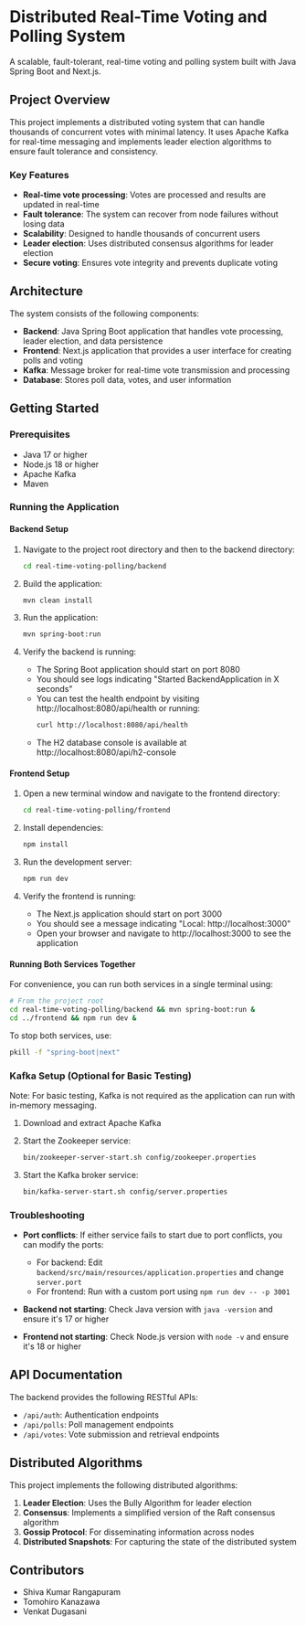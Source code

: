 # Distributed Real-Time Voting and Polling System

A scalable, fault-tolerant, real-time voting and polling system built with Java Spring Boot and Next.js.

## Project Overview

This project implements a distributed voting system that can handle thousands of concurrent votes with minimal latency. It uses Apache Kafka for real-time messaging and implements leader election algorithms to ensure fault tolerance and consistency.

### Key Features

- **Real-time vote processing**: Votes are processed and results are updated in real-time
- **Fault tolerance**: The system can recover from node failures without losing data
- **Scalability**: Designed to handle thousands of concurrent users
- **Leader election**: Uses distributed consensus algorithms for leader election
- **Secure voting**: Ensures vote integrity and prevents duplicate voting

## Architecture

The system consists of the following components:

- **Backend**: Java Spring Boot application that handles vote processing, leader election, and data persistence
- **Frontend**: Next.js application that provides a user interface for creating polls and voting
- **Kafka**: Message broker for real-time vote transmission and processing
- **Database**: Stores poll data, votes, and user information

## Getting Started

### Prerequisites

- Java 17 or higher
- Node.js 18 or higher
- Apache Kafka
- Maven

### Running the Application

#### Backend Setup

1. Navigate to the project root directory and then to the backend directory:
   ```bash
   cd real-time-voting-polling/backend
   ```

2. Build the application:
   ```bash
   mvn clean install
   ```

3. Run the application:
   ```bash
   mvn spring-boot:run
   ```

4. Verify the backend is running:
   - The Spring Boot application should start on port 8080
   - You should see logs indicating "Started BackendApplication in X seconds"
   - You can test the health endpoint by visiting http://localhost:8080/api/health or running:
     ```bash
     curl http://localhost:8080/api/health
     ```
   - The H2 database console is available at http://localhost:8080/api/h2-console

#### Frontend Setup

1. Open a new terminal window and navigate to the frontend directory:
   ```bash
   cd real-time-voting-polling/frontend
   ```

2. Install dependencies:
   ```bash
   npm install
   ```

3. Run the development server:
   ```bash
   npm run dev
   ```

4. Verify the frontend is running:
   - The Next.js application should start on port 3000
   - You should see a message indicating "Local: http://localhost:3000"
   - Open your browser and navigate to http://localhost:3000 to see the application

#### Running Both Services Together

For convenience, you can run both services in a single terminal using:

```bash
# From the project root
cd real-time-voting-polling/backend && mvn spring-boot:run &
cd ../frontend && npm run dev &
```

To stop both services, use:
```bash
pkill -f "spring-boot|next"
```

### Kafka Setup (Optional for Basic Testing)

Note: For basic testing, Kafka is not required as the application can run with in-memory messaging.

1. Download and extract Apache Kafka
2. Start the Zookeeper service:
   ```bash
   bin/zookeeper-server-start.sh config/zookeeper.properties
   ```

3. Start the Kafka broker service:
   ```bash
   bin/kafka-server-start.sh config/server.properties
   ```

### Troubleshooting

- **Port conflicts**: If either service fails to start due to port conflicts, you can modify the ports:
  - For backend: Edit `backend/src/main/resources/application.properties` and change `server.port`
  - For frontend: Run with a custom port using `npm run dev -- -p 3001`

- **Backend not starting**: Check Java version with `java -version` and ensure it's 17 or higher

- **Frontend not starting**: Check Node.js version with `node -v` and ensure it's 18 or higher

## API Documentation

The backend provides the following RESTful APIs:

- `/api/auth`: Authentication endpoints
- `/api/polls`: Poll management endpoints
- `/api/votes`: Vote submission and retrieval endpoints

## Distributed Algorithms

This project implements the following distributed algorithms:

1. **Leader Election**: Uses the Bully Algorithm for leader election
2. **Consensus**: Implements a simplified version of the Raft consensus algorithm
3. **Gossip Protocol**: For disseminating information across nodes
4. **Distributed Snapshots**: For capturing the state of the distributed system

## Contributors

- Shiva Kumar Rangapuram
- Tomohiro Kanazawa
- Venkat Dugasani


